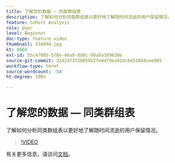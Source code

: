 ```yaml
---
title: 了解您的数据 — 同类群组表
description: 了解如何分析同类群组表以更好地了解随时间流逝的用户保留情况。
feature: Cohort Analysis
role: User
level: Beginner
doc-type: feature video
thumbnail: 334094.jpg
kt: 8060
exl-id: 55c47805-578e-46a9-8d8c-90a9a109630e
source-git-commit: 32424f3f2b05952fe4df9ea91dcbe51684cee905
workflow-type: tm+mt
source-wordcount: '54'
ht-degree: 100%

---
```


# 了解您的数据 — 同类群组表

了解如何分析同类群组表以更好地了解随时间流逝的用户保留情况。

>[!VIDEO](https://video.tv.adobe.com/v/334094/?quality=12&learn=on)

有关更多信息，请访问[文档](https://experienceleague.adobe.com/docs/analytics/analyze/analysis-workspace/visualizations/cohort-table/cohort-analysis.html?lang=zh-Hans)。
